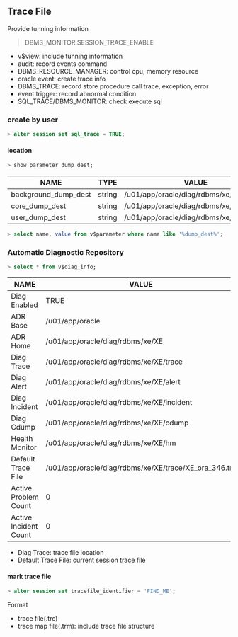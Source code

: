 ## Trace File
Provide tunning information
> DBMS_MONITOR.SESSION_TRACE_ENABLE

- v$view: include tunning information
- audit: record events command
- DBMS_RESOURCE_MANAGER: control cpu, memory resource
- oracle event: create trace info
- DBMS_TRACE: record store procedure call trace, exception, error
- event trigger: record abnormal condition
- SQL_TRACE/DBMS_MONITOR: check execute sql

### create by user
```sql
> alter session set sql_trace = TRUE;
```

#### location
```sql
> show parameter dump_dest;
```
|NAME|TYPE|VALUE|
|---|---|---|
|background_dump_dest|string|/u01/app/oracle/diag/rdbms/xe/XE/trace|
|core_dump_dest|string|/u01/app/oracle/diag/rdbms/xe/XE/cdump|
|user_dump_dest|string|/u01/app/oracle/diag/rdbms/xe/XE/trace|

```sql
> select name, value from v$parameter where name like '%dump_dest%';
```

### Automatic Diagnostic Repository
```sql
> select * from v$diag_info;
```
|NAME|VALUE|
|---|---|
|Diag Enabled|TRUE|
|ADR Base|/u01/app/oracle|
|ADR Home|/u01/app/oracle/diag/rdbms/xe/XE|
|Diag Trace|/u01/app/oracle/diag/rdbms/xe/XE/trace|
|Diag Alert|/u01/app/oracle/diag/rdbms/xe/XE/alert|
|Diag Incident|/u01/app/oracle/diag/rdbms/xe/XE/incident|
|Diag Cdump|/u01/app/oracle/diag/rdbms/xe/XE/cdump|
|Health Monitor|/u01/app/oracle/diag/rdbms/xe/XE/hm|
|Default Trace File|/u01/app/oracle/diag/rdbms/xe/XE/trace/XE_ora_346.trc|
|Active Problem Count|0|
|Active Incident Count|0|

- Diag Trace: trace file location
- Default Trace File: current session trace file

#### mark trace file
```sql
> alter session set tracefile_identifier = 'FIND_ME';
```
Format
- trace file(.trc)
- trace map file(.trm): include trace file structure





